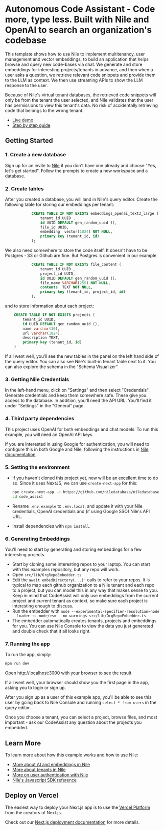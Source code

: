 # Autonomous Code Assistant - Code more, type less. Built with  Nile and OpenAI to search an organization's codebase

This template shows how to use Nile to implement multitenancy, user management and vector embeddings, to build an application that helps browse and query new code-bases via chat. We generate and store embeddings for interesting projects/tenants in advance, and then when a user asks a question, we retrieve relevant code snippets and provide them to the LLM as context.
We then use streaming APIs to show the LLM response to the user.

Because of Nile's virtual tenant databases, the retrieved code snippets will only be from the tenant the user selected,
and Nile validates that the user has permissions to view this tenant's data. No risk of accidentally retrieving code that belongs to the wrong tenant.

- [Live demo](https://code-assist-nile.vercel.app/)
- [Step by step guide](https://www.thenile.dev/docs/getting-started/examples/code_assistant)

## Getting Started

### 1. Create a new database

Sign up for an invite to [Nile](https://thenile.dev) if you don't have one already and choose "Yes, let's get started". Follow the prompts to create a new workspace and a database.

### 2. Create tables

After you created a database, you will land in Nile's query editor. Create the following table for storing our embeddings per tenant:

```sql
            CREATE TABLE IF NOT EXISTS embeddings_openai_text3_large (
                tenant_id UUID ,
                id UUID DEFAULT gen_random_uuid (),
                file_id UUID,
                embedding  vector(1024) NOT NULL,
                primary key (tenant_id, id)
            );
```

We also need somewhere to store the code itself. It doesn't have to be Postgres - S3 or Github are fine. But Postgres is convenient in our example.

```sql
            CREATE TABLE IF NOT EXISTS file_content (
                tenant_id UUID ,
                project_id UUID,
                id UUID DEFAULT gen_random_uuid (),
                file_name VARCHAR(255) NOT NULL,
                contents  TEXT NOT NULL,
                primary key (tenant_id, project_id, id)
            );
```

and to store information about each project:

```sql
    CREATE TABLE IF NOT EXISTS projects (
        tenant_id UUID,
        id UUID DEFAULT gen_random_uuid (),
        name varchar(30),
        url varchar(1024),
        description TEXT,
        primary key (tenant_id, id)
    )
```

If all went well, you'll see the new tables in the panel on the left hand side of the query editor. You can also see Nile's built-in tenant table next to it.
You can also explore the schema in the "Schema Visualizer"

### 3. Getting Nile Credentials

In the left-hand menu, click on "Settings" and then select "Credentials". Generate credentials and keep them somewhere safe. These give you access to the database.
In addition, you'll need the API URL. You'll find it under "Settings" in the "General" page.

### 4. Third party dependencies

This project uses OpenAI for both embeddings and chat models. To run this example, you will need an OpenAI API keys.

If you are interested in using Google for authentication, you will need to configure this in both Google and Nile, following the instructions in [Nile documentation](https://www.thenile.dev/docs/user-authentication/social-login/google).

### 5. Setting the environment

- If you haven't cloned this project yet, now will be an excellent time to do so. Since it uses NextJS, we can use `create-next-app` for this:

  ```bash
  npx create-next-app -e https://github.com/niledatabase/niledatabase/tree/main/examples/ai/code_assist code_assist
  cd code_assist
  ```

- Rename `.env.example` to `.env.local`, and update it with your Nile credentials, OpenAI credentials and (if using Google SSO) Nile's API URL.

- Install dependencies with `npm install`.

### 6. Generating Embeddings

You'll need to start by generating and storing embeddings for a few interesting projects.

- Start by cloning some interesting repos to your laptop. You can start with this examples repository, but any repo will work.
- Open `src/lib/OrgRepoEmbedder.ts`
- Edit the `await embedDirectory(...)'` calls to refer to your repos. It is typical to map each github organization to a Nile tenant and each repo to a project, but you can model this in any way that makes sense to you. Keep in mind that CodeAssist will only use embeddings from the current project and current tenant as context, so make sure each project is interesting enough to discuss.
- Run the embedder with `node --experimental-specifier-resolution=node --loader ts-node/esm --no-warnings src/lib/OrgRepoEmbedder.ts`
- The embedder automatically creates tenants, projects and embeddings for you. You can use Nile Console to view the data you just generated and double check that it all looks right.

### 7. Running the app

To run the app, simply:

```bash
npm run dev
```

Open [http://localhost:3000](http://localhost:3000) with your browser to see the result.

If all went well, your browser should show you the first page in the app, asking you to login or sign up.

After you sign up as a user of this example app, you'll be able to see this user by going back to Nile Console and running `select * from users` in the query editor.

Once you choose a tenant, you can select a project, browse files, and most important - ask our CodeAssist any question about the projects you embedded.

## Learn More

To learn more about how this example works and how to use Nile:

- [More about AI and embeddings in Nile](https://www.thenile.dev/docs/ai-embeddings)
- [More about tenants in Nile](https://www.thenile.dev//docs/tenant-management)
- [More on user authentication with Nile](https://www.thenile.dev/docs/user-authentication)
- [Nile's Javascript SDK reference](https://www.thenile.dev/docs/reference/sdk-reference)

## Deploy on Vercel

The easiest way to deploy your Next.js app is to use the [Vercel Platform](https://vercel.com/new?utm_medium=default-template&filter=next.js&utm_source=create-next-app&utm_campaign=create-next-app-readme) from the creators of Next.js.

Check out our [Next.js deployment documentation](https://nextjs.org/docs/deployment) for more details.
